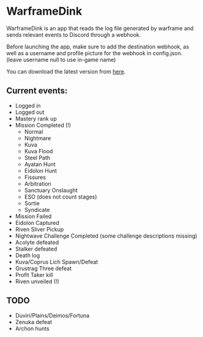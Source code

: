 # WarframeDink

WarframeDink is an app that reads the log file generated by warframe and sends relevant events to Discord through a webhook.

Before launching the app, make sure to add the destination webhook, as well as a username and profile picture for the webhook in config.json. (leave username null to use in-game name)

You can download the latest version from [here](https://github.com/Foretack/WarframeDink/releases).


## Current events:

- Logged in
- Logged out
- Mastery rank up
- Mission Completed (!)
    * Normal
    * Nightmare
    * Kuva
    * Kuva Flood
    * Steel Path
    * Ayatan Hunt
    * Eidolon Hunt
    * Fissures
    * Arbitration
    * Sanctuary Onslaught
    * ESO (does not count stages)
    * Sortie
    * Syndicate
- Mission Failed
- Eidolon Captured
- Riven Sliver Pickup
- Nightwave Challenge Completed (some challenge descriptions missing)
- Acolyte defeated
- Stalker defeated
- Death log
- Kuva/Coprus Lich Spawn/Defeat
- Grustrag Three defeat
- Profit Taker kill
- Riven unveiled (!)

## TODO

- Duviri/Plains/Deimos/Fortuna
- Zenuka defeat
- Archon hunts